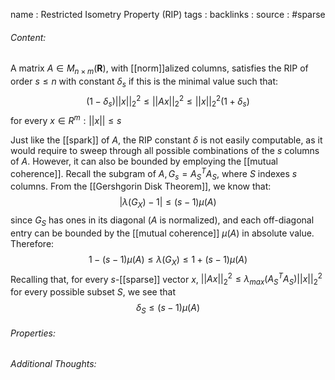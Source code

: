 name : Restricted Isometry Property (RIP)
tags : 
backlinks : 
source : #sparse 

###### Content:
A matrix $A \in M_{n\times m}(\textbf{R})$, with [[norm]]alized columns, satisfies the RIP of order $s\leq n$ with constant $\delta_s$ if this is the minimal value such that: $$(1-\delta_s)||x||_2^2 \leq ||Ax||^2_2 \leq ||x||_2^2(1+\delta_s)$$
for every $x \in R^m:||x|| \leq s$

Just like the [[spark]] of $A$, the RIP constant $\delta$ is not easily computable, as it would require to sweep through all possible combinations of the $s$ columns of $A$. However, it can also be bounded by employing the [[mutual coherence]]. Recall the subgram of $A,G_s=A_S^TA_S$, where $S$ indexes $s$ columns. From the [[Gershgorin Disk Theorem]], we know that: $$|\lambda(G_X)-1| \leq (s-1)\mu(A)$$ since $G_S$ has ones in its diagonal ($A$ is normalized), and each off-diagonal entry can be bounded by the [[mutual coherence]] $\mu(A)$ in absolute value. Therefore:
$$1-(s-1)\mu(A) \leq \lambda(G_X) \leq 1+(s-1)\mu(A)$$Recalling that, for every $s$-[[sparse]] vector $x$, $||Ax||^2_2 \leq \lambda_{max}(A_S^TA_S)||x||^2_2$ for every possible subset $S$, we see that $$\delta_S \leq (s-1)\mu(A)$$

###### Properties:

###### Additional Thoughts:
